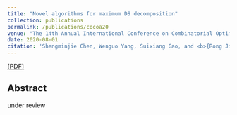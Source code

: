 ```yaml
---
title: "Novel algorithms for maximum DS decomposition"
collection: publications
permalink: /publications/cocoa20
venue: "The 14th Annual International Conference on Combinatorial Optimization and Applications (COCOA'20)"
date: 2020-08-01
citation: 'Shengminjie Chen, Wenguo Yang, Suixiang Gao, and <b>{Rong Jin}</b>. <i>The 14th Annual International Conference on Combinatorial Optimization and Applications (COCOA'20).'
---
```

[[PDF]](http://lantaoyu.github.io/files/compass18.pdf)

## Abstract
under review

